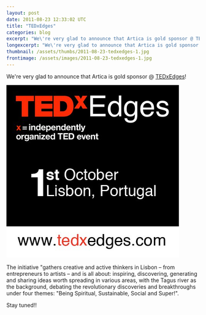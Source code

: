 ```yaml
---
layout: post
date: 2011-08-23 12:33:02 UTC
title: "TEDxEdges"
categories: blog
excerpt: "We\'re very glad to announce that Artica is gold sponsor @ TEDxEdges!"
longexcerpt: "We\'re very glad to announce that Artica is gold sponsor @ TEDxEdges!The initiative \"gathers creative and active thinkers in Lisbon – from entrepreneurs to artists – and is all about: inspiring, discovering, generating and sharing ideas worth spreading in various  areas, with the Tagus river as the background, debating the  revolutionary discoveries and breakthroughs under four themes: \"Being  Spiritual, Sustainable, Social and Super!\"."
thumbnail: /assets/thumbs/2011-08-23-tedxedges-1.jpg
frontimage: /assets/images/2011-08-23-tedxedges-1.jpg
---
```


We're very glad to announce that Artica is gold sponsor @ <a href="http://tedxedges.com/home">TEDxEdges</a>!

<a href="http://tedxedges.com/">![](/assets/images/2011-08-23-tedxedges-1.jpg)</a>

The initiative "gathers creative and active thinkers in Lisbon – from entrepreneurs to artists – and is all about: inspiring, discovering, generating and sharing ideas worth spreading in various  areas, with the Tagus river as the background, debating the  revolutionary discoveries and breakthroughs under four themes: "Being  Spiritual, Sustainable, Social and Super!".

Stay tuned!!

&nbsp;
